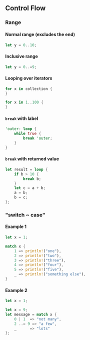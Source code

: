 ## Control Flow

### Range

#### Normal range (excludes the end)
``` rust
let y = 0..10;
```

#### Inclusive range
``` rust
let y = 0..=9;
```


#### Looping over iterators
```rust
for x in collection {
}	
```
```rust
for x in 1..100 {
}
```


#### `break` with label
```rust
'outer: loop {
    while true {
        break 'outer;
    }
}
```

#### `break` with returned value
```rust
let result = loop {
    if b > 10 {
        break b;
    }
    let c = a + b;
    a = b;
    b = c;
};
```

### "switch ~ case"

#### Example 1
```rust
let x = 1;

match x {
    1 => println!("one"),
    2 => println!("two"),
    3 => println!("three"),
    4 => println!("four"),
    5 => println!("five"),
    _ => println!("something else"),
}
```


#### Example 2
```rust
let x = 1;

let x = 9;
let message = match x {
    0 | 1  => "not many",
    2 ..= 9 => "a few",
    _      => "lots"
};
```
